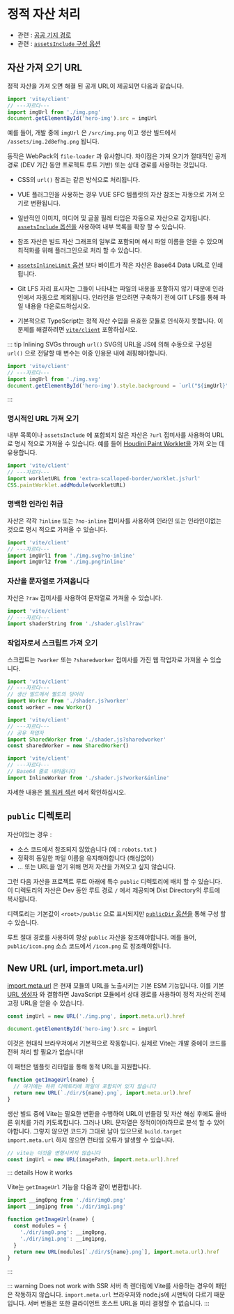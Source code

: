 # 정적 자산 처리

- 관련 : [공공 기지 경로](./build#public-base-path)
- 관련 : [`assetsInclude` 구성 옵션](/ko/config/shared-options.md#assetsinclude)

## 자산 가져 오기 URL

정적 자산을 가져 오면 해결 된 공개 URL이 제공되면 다음과 같습니다.

```js twoslash
import 'vite/client'
// ---자르다---
import imgUrl from './img.png'
document.getElementById('hero-img').src = imgUrl
```

예를 들어, 개발 중에 `imgUrl` 은 `/src/img.png` 이고 생산 빌드에서 `/assets/img.2d8efhg.png` 됩니다.

동작은 WebPack의 `file-loader` 과 유사합니다. 차이점은 가져 오기가 절대적인 공개 경로 (DEV 기간 동안 프로젝트 루트 기반) 또는 상대 경로를 사용하는 것입니다.

- CSS의 `url()` 참조는 같은 방식으로 처리됩니다.

- VUE 플러그인을 사용하는 경우 VUE SFC 템플릿의 자산 참조는 자동으로 가져 오기로 변환됩니다.

- 일반적인 이미지, 미디어 및 글꼴 필레 타입은 자동으로 자산으로 감지됩니다. [`assetsInclude` 옵션을](/ko/config/shared-options.md#assetsinclude) 사용하여 내부 목록을 확장 할 수 있습니다.

- 참조 자산은 빌드 자산 그래프의 일부로 포함되며 해시 파일 이름을 얻을 수 있으며 최적화를 위해 플러그인으로 처리 할 수 있습니다.

- [`assetsInlineLimit` 옵션](/ko/config/build-options.md#build-assetsinlinelimit) 보다 바이트가 작은 자산은 Base64 Data URL로 인쇄됩니다.

- Git LFS 자리 표시자는 그들이 나타내는 파일의 내용을 포함하지 않기 때문에 인라인에서 자동으로 제외됩니다. 인라인을 얻으려면 구축하기 전에 GIT LFS를 통해 파일 내용을 다운로드하십시오.

- 기본적으로 TypeScript는 정적 자산 수입을 유효한 모듈로 인식하지 못합니다. 이 문제를 해결하려면 [`vite/client`](./features#client-types) 포함하십시오.

::: tip Inlining SVGs through `url()`
SVG의 URL을 JS에 의해 수동으로 구성된 `url()` 으로 전달할 때 변수는 이중 인용문 내에 래핑해야합니다.

```js twoslash
import 'vite/client'
// ---자르다---
import imgUrl from './img.svg'
document.getElementById('hero-img').style.background = `url("${imgUrl}")`
```

:::

### 명시적인 URL 가져 오기

내부 목록이나 `assetsInclude` 에 포함되지 않은 자산은 `?url` 접미사를 사용하여 URL로 명시 적으로 가져올 수 있습니다. 예를 들어 [Houdini Paint Worklet을](https://developer.mozilla.org/en-US/docs/Web/API/CSS/paintWorklet_static) 가져 오는 데 유용합니다.

```js twoslash
import 'vite/client'
// ---자르다---
import workletURL from 'extra-scalloped-border/worklet.js?url'
CSS.paintWorklet.addModule(workletURL)
```

### 명백한 인라인 취급

자산은 각각 `?inline` 또는 `?no-inline` 접미사를 사용하여 인라인 또는 인라인이없는 것으로 명시 적으로 가져올 수 있습니다.

```js twoslash
import 'vite/client'
// ---자르다---
import imgUrl1 from './img.svg?no-inline'
import imgUrl2 from './img.png?inline'
```

### 자산을 문자열로 가져옵니다

자산은 `?raw` 접미사를 사용하여 문자열로 가져올 수 있습니다.

```js twoslash
import 'vite/client'
// ---자르다---
import shaderString from './shader.glsl?raw'
```

### 작업자로서 스크립트 가져 오기

스크립트는 `?worker` 또는 `?sharedworker` 접미사를 가진 웹 작업자로 가져올 수 있습니다.

```js twoslash
import 'vite/client'
// ---자르다---
// 생산 빌드에서 별도의 덩어리
import Worker from './shader.js?worker'
const worker = new Worker()
```

```js twoslash
import 'vite/client'
// ---자르다---
// 공유 작업자
import SharedWorker from './shader.js?sharedworker'
const sharedWorker = new SharedWorker()
```

```js twoslash
import 'vite/client'
// ---자르다---
// Base64 줄로 내려옵니다
import InlineWorker from './shader.js?worker&inline'
```

자세한 내용은 [웹 워커 섹션](./features.md#web-workers) 에서 확인하십시오.

## `public` 디렉토리

자산이있는 경우 :

- 소스 코드에서 참조되지 않았습니다 (예 : `robots.txt` )
- 정확히 동일한 파일 이름을 유지해야합니다 (해싱없이)
- ... 또는 URL을 얻기 위해 먼저 자산을 가져오고 싶지 않습니다.

그런 다음 자산을 프로젝트 루트 아래에 특수 `public` 디렉토리에 배치 할 수 있습니다. 이 디렉토리의 자산은 Dev 동안 루트 경로 `/` 에서 제공되며 Dist Directory의 루트에 복사됩니다.

디렉토리는 기본값이 `<root>/public` 으로 표시되지만 [`publicDir` 옵션을](/ko/config/shared-options.md#publicdir) 통해 구성 할 수 있습니다.

루트 절대 경로를 사용하여 항상 `public` 자산을 참조해야합니다. 예를 들어, `public/icon.png` 소스 코드에서 `/icon.png` 로 참조해야합니다.

## New URL (url, import.meta.url)

[import.meta.url](https://developer.mozilla.org/en-US/docs/Web/JavaScript/Reference/Statements/import.meta) 은 현재 모듈의 URL을 노출시키는 기본 ESM 기능입니다. 이를 기본 [URL 생성자](https://developer.mozilla.org/en-US/docs/Web/API/URL) 와 결합하면 JavaScript 모듈에서 상대 경로를 사용하여 정적 자산의 전체 고정 URL을 얻을 수 있습니다.

```js
const imgUrl = new URL('./img.png', import.meta.url).href

document.getElementById('hero-img').src = imgUrl
```

이것은 현대식 브라우저에서 기본적으로 작동합니다. 실제로 Vite는 개발 중에이 코드를 전혀 처리 할 필요가 없습니다!

이 패턴은 템플릿 리터럴을 통해 동적 URL을 지원합니다.

```js
function getImageUrl(name) {
  // 여기에는 하위 디렉토리에 파일이 포함되어 있지 않습니다
  return new URL(`./dir/${name}.png`, import.meta.url).href
}
```

생산 빌드 중에 Vite는 필요한 변환을 수행하여 URL이 번들링 및 자산 해싱 후에도 올바른 위치를 가리 키도록합니다. 그러나 URL 문자열은 정적이어야하므로 분석 할 수 있어야합니다. 그렇지 않으면 코드가 그대로 남아 있으므로 `build.target` `import.meta.url` 하지 않으면 런타임 오류가 발생할 수 있습니다.

```js
// vite는 이것을 변형시키지 않습니다
const imgUrl = new URL(imagePath, import.meta.url).href
```

::: details How it works

Vite는 `getImageUrl` 기능을 다음과 같이 변환합니다.

```js
import __img0png from './dir/img0.png'
import __img1png from './dir/img1.png'

function getImageUrl(name) {
  const modules = {
    './dir/img0.png': __img0png,
    './dir/img1.png': __img1png,
  }
  return new URL(modules[`./dir/${name}.png`], import.meta.url).href
}
```

:::

::: warning Does not work with SSR
서버 측 렌더링에 Vite를 사용하는 경우이 패턴은 작동하지 않습니다. `import.meta.url` 브라우저와 node.js에 시맨틱이 다르기 때문입니다. 서버 번들은 또한 클라이언트 호스트 URL을 미리 결정할 수 없습니다.
:::
